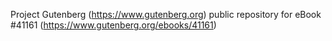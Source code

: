 Project Gutenberg (https://www.gutenberg.org) public repository for eBook #41161 (https://www.gutenberg.org/ebooks/41161)
